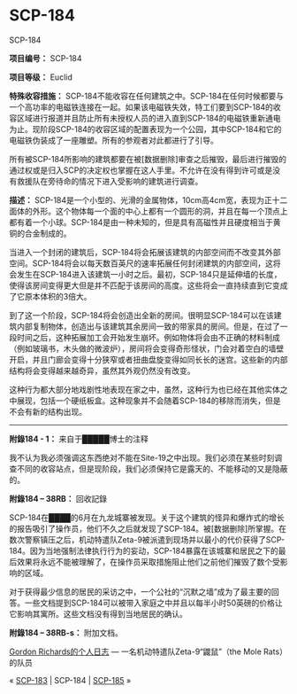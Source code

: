 # SCP-184
                        




SCP-184



**项目编号：** SCP-184

**项目等级：** Euclid

**特殊收容措施：** SCP-184不能收容在任何建筑之中。SCP-184在任何时候都要与一个高功率的电磁铁连接在一起。如果该电磁铁失效，特工们要到SCP-184的收容区域进行报道并且防止所有未授权人员的进入直到SCP-184的电磁铁重新通电为止。现阶段SCP-184的收容区域的配置表现为一个公园，其中SCP-184和它的电磁铁伪装成了一座雕塑。所有的参观者对此都进行了引导。

所有被SCP-184所影响的建筑都要在被[数据删除]审查之后摧毁，最后进行摧毁的通过权或是归入SCP的决定权也掌握在这人手里。不允许在没有得到许可或是没有救援队在旁待命的情况下进入受影响的建筑进行调查。

**描述：** SCP-184是一个小型的、光滑的金属物体，10cm高4cm宽，表现为正十二面体的外形。这个物体每一个面的中心上都有一个圆形的洞，并且在每一个顶点上都有着一个小球。SCP-184是由一种未知的，但是具有高磁性并且硬度相当于黄铜的合金制成的。

当进入一个封闭的建筑后，SCP-184将会拓展该建筑的内部空间而不改变其外部空间。SCP-184将会以每天数百英尺的速率拓展任何封闭建筑的内部空间，这将会发生在SCP-184进入该建筑一小时之后。最初，SCP-184只是延伸墙的长度，使得该房间变得更大但是并不匹配于该房间的高度。这些将会一直持续直到它变成了它原本体积的3倍大。

到了这一个阶段，SCP-184将会创造出全新的房间。很明显SCP-184可以在该建筑内部复制物体，创造出与该建筑其余房间一致的带家具的房间。但是，在过了一段时间之后，这种拓展加工会开始发生崩坏。例如物体将会由不正确的材料制成（例如玻璃书，木头做的微波炉），房间将会变得奇形怪状，门会对着空白的墙壁开启，并且门廊会变得十分狭窄或者扭曲盘旋变得如同长长的迷宫。这些新的内部结构将会变得越来越奇异，虽然其外观仍然没有改变。

这种行为都大部分地戏剧性地表现在家之中，虽然，这种行为也已经在其他实体之中展现，包括一个硬纸板盒。这种现象并不会随着SCP-184的移除而消失，但是不会有新的结构出现。


---

**附錄184 - 1：** 来自于█████博士的注释

我不认为我必须强调这东西绝对不能在Site-19之中出现。我们必须在某些时刻调查不同的收容站点，但是现阶段，我们必须保持它是露天的、不能移动的又是隐蔽的。

**附錄184 – 38RB：** 回收記錄

SCP-184在████的6月在九龙城寨被发现。关于这个建筑的怪异和爆炸式的增长的报告吸引了操作员，他们不久之后就发现了SCP-184。被[数据删除]所掌握。在数次警察镇压之后，机动特遣队Zeta-9被派遣到现场并以最小的代价获得了SCP-184。因为当地强制法律执行行为的妄动，SCP-184暴露在该城寨和居民之下的最后效果将永远不能被理解了，在操作员采取措施阻止他们之前他们摧毁了数个受影响的区域。

对于获得最少信息的居民的采访之中，一个公社的“沉默之墙”成为了最主要的回答。一些文档提到SCP-184可以被带入家庭之中并且以每半小时50英磅的价格让它影响其寓所。这些文档没有得到当地居民的确认。

**附錄184 – 38RB-s：** 附加文档。

[Gordon Richards的个人日志](/personal-log-of-gordon-richards) — 一名机动特遣队Zeta-9“鼹鼠”（the Mole Rats）的队员



« [SCP-183](/scp-183) | SCP-184 | [SCP-185](/scp-185) »





                    